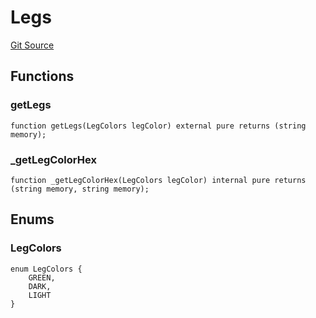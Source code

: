 # Legs
[Git Source](https://github.com/digiv3rse/protocol-contracts/blob/78826068117a4eb9f5d01837d2d88deb72b92ea0/contracts/libraries/svgs/Profile/Legs.sol)


## Functions
### getLegs


```solidity
function getLegs(LegColors legColor) external pure returns (string memory);
```

### _getLegColorHex


```solidity
function _getLegColorHex(LegColors legColor) internal pure returns (string memory, string memory);
```

## Enums
### LegColors

```solidity
enum LegColors {
    GREEN,
    DARK,
    LIGHT
}
```

